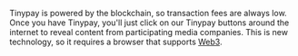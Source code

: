 Tinypay is powered by the blockchain, so transaction fees are always low. Once you have Tinypay, you'll just click on our Tinypay buttons around the internet to reveal content from participating media companies. This is new technology, so it requires a browser that supports [Web3](https://github.com/ethereum/wiki/wiki/JavaScript-API).
